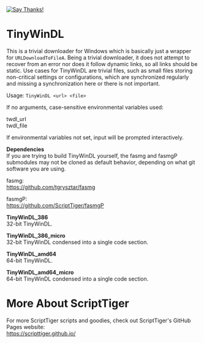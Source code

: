 [![Say Thanks!](https://img.shields.io/badge/Say%20Thanks-!-1EAEDB.svg)](https://docs.google.com/forms/d/e/1FAIpQLSfBEe5B_zo69OBk19l3hzvBmz3cOV6ol1ufjh0ER1q3-xd2Rg/viewform)

# TinyWinDL
This is a trivial downloader for Windows which is basically just a wrapper for `URLDownloadToFileA`. Being a trivial downloader, it does not attempt to recover from an error nor does it follow dynamic links, so all links should be static. Use cases for TinyWinDL are trivial files, such as small files storing non-critical settings or configurations, which are synchronized regularly and missing a synchronization here or there is not important.

Usage: `TinyWinDL <url> <file>`

If no arguments, case-sensitive environmental variables used:

twdl_url  
twdl_file

If environmental variables not set, input will be prompted interactively.

**Dependencies**  
If you are trying to build TinyWinDL yourself, the fasmg and fasmgP submodules may not be cloned as default behavior, depending on what git software you are using.

fasmg:  
https://github.com/tgrysztar/fasmg

fasmgP:  
https://github.com/ScriptTiger/fasmgP

**TinyWinDL_386**  
32-bit TinyWinDL.

**TinyWinDL_386_micro**  
32-bit TinyWinDL condensed into a single code section.

**TinyWinDL_amd64**  
64-bit TinyWinDL.

**TinyWinDL_amd64_micro**  
64-bit TinyWinDL condensed into a single code section.

# More About ScriptTiger

For more ScriptTiger scripts and goodies, check out ScriptTiger's GitHub Pages website:  
https://scripttiger.github.io/
